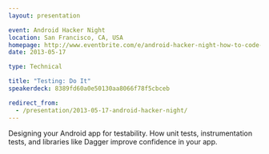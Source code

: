 ```yaml
---
layout: presentation

event: Android Hacker Night
location: San Francisco, CA, USA
homepage: http://www.eventbrite.com/e/android-hacker-night-how-to-code-for-simplicity-and-testability-tickets-6055755929
date: 2013-05-17

type: Technical

title: "Testing: Do It"
speakerdeck: 8389fd60a0e50130aa8066f78f5cbceb

redirect_from:
  - /presentation/2013-05-17-android-hacker-night/
---
```


Designing your Android app for testability. How unit tests, instrumentation tests, and libraries like Dagger improve confidence in your app.
